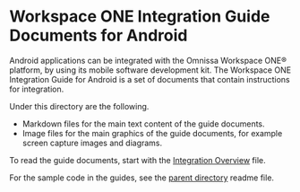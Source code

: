 # Workspace ONE Integration Guide Documents for Android
Android applications can be integrated with the Omnissa Workspace ONE® platform,
by using its mobile software development kit. The Workspace ONE Integration
Guide for Android is a set of documents that contain instructions for
integration.

Under this directory are the following.

-   Markdown files for the main text content of the guide documents.
-   Image files for the main graphics of the guide documents, for example screen
    capture images and diagrams.

To read the guide documents, start with the
[Integration Overview](01Overview/WorkspaceONE_Android_IntegrationOverview.md)
file.

For the sample code in the guides, see the [parent directory](..) readme file.
